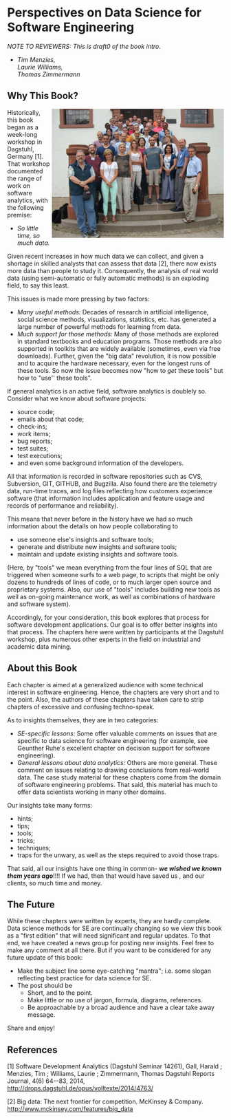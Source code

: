 # Perspectives on Data Science for Software Engineering

<em>NOTE TO REVIEWERS: This is draft0 of the book intro.</em>

- <em>Tim Menzies,   
Laurie Williams,  
Thomas Zimmermann</em>


## Why This Book?

<img src="dagstuhl.JPG" width=400 align=right>
Historically, this book began as a week-long workshop in Dagstuhl, Germany [1].
That workshop documented the range of work on software analytics, with the following premise:

+ _So little time, so much data._

Given recent increases in how much data we can collect,
and given a shortage in skilled analysts that can assess that data [2],
there now exists more data than people to study it.
Consequently, the analysis of real world data (using semi-automatic or fully automatic methods) is an exploding field, to
say this least.

This issues is made more pressing by two factors:

- _Many useful methods:_ Decades of research in artificial intelligence, social science methods, visualizations, statistics, etc.
has generated a large number of powerful  methods for learning from data.
- _Much support for those methods:_ Many of those
methods are explored in standard textbooks and
education programs.  Those methods are also
supported in toolkits that are widely available
(sometimes, even via free downloads). Further, given
the "big data" revolution, it is now possible and
to acquire the hardware necessary, even
for the longest runs of these tools. So now the issue becomes now "how to _get_ these tools" but how to "use'' these tools".

If general analytics is an active field, software analytics is doublely so.
Consider what we know about software projects:

- source code;
- emails about that code;
- check-ins;
- work items; 
- bug reports;
- test suites;
-  test executions;
-  and even some background information
of the developers. 

All that information is  recorded in software repositories such as
CVS, Subversion, GIT, GITHUB, and Bugzilla. Also found there are the telemetry data, run-time traces, and log files reflecting
how customers experience software (that information  includes application and feature usage and records of
performance and reliability).

This means that never before in the history have
we had so much information about the details on how people collaborating to 

- use someone else's insights and software tools;
- generate and distribute new insights and software tools;
- maintain and update existing insights and software tools.

(Here, by "tools" we mean everything from the four
lines of SQL that are triggered when someone surfs
to a web page, to scripts that might be only dozens
to hundreds of lines of code, or to much larger open
source and proprietary systems. Also, our use of
"tools" includes building new tools as well as on-going
maintenance work, as well as combinations of
hardware and software system).

Accordingly, for your consideration, this book
explores that process  for software development applications.
Our goal is to
offer better insights into that process. The chapters here
were written by participants at the Dagstuhl
workshop, plus numerous other experts in the field
on industrial and academic data mining.


## About this Book


Each chapter is aimed at a generalized audience with some technical interest in software
engineering. Hence, the chapters are very short and  to the point. Also, the authors of these chapters have taken care
to strip chapters of excessive and
confusing techno-speak.

As to insights themselves, they are in two categories:

- _SE-specific lessons:_ Some offer valuable comments on issues that are
  specific to data science for software engineering
  (for example, see Geunther Ruhe's excellent
  chapter on decision support for software
  engineering).
- _General lessons about data analytics:_ Others are more general. These
  comment on issues relating to drawing conclusions
  from real-world data. The case study material for these chapters come from the domain of software engineering problems.
  That said, this material has much to offer data scientists working in many other domains.
  
Our insights take many forms:

+ hints; 
+ tips;
+ tools;
+ tricks;
+ techniques;
+ traps for the unwary, as well as  the steps required to avoid those traps.

That said,  all our insights have one thing in common- _**we wished we known them years ago**_!!!!
If we had,  then that
would have
saved us ,  and our clients, so much time and money.


## The Future

While these chapters were written by experts, they
are hardly complete. Data science methods for SE are
continually changing so we view this book as a
"first edition" that will need significant and
regular updates. To that end, we have created a news
group for posting new insights. Feel free to make
any comment at all there. But if you want to be
considered for any future update of this book:

- Make the subject line some eye-catching "mantra";  i.e. some slogan reflecting best practice for data science for SE.
- The post  should be 
  - Short, and to the point.
  - Make little or no use of jargon, formula, diagrams, references.
  - Be approachable by a broad audience and have a clear take away message.

Share and enjoy!



## References

[1] Software Development Analytics (Dagstuhl Seminar 14261), Gall, Harald ; Menzies, Tim ; Williams, Laurie ; Zimmermann, Thomas 
Dagstuhl Reports Journal, 4(6) 64--83, 2014, http://drops.dagstuhl.de/opus/volltexte/2014/4763/

[2] Big data: The next frontier for competition. McKinsey & Company. http://www.mckinsey.com/features/big_data

